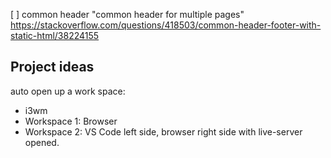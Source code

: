 [ ] common header
    "common header for multiple pages"
    https://stackoverflow.com/questions/418503/common-header-footer-with-static-html/38224155


## Project ideas

auto open up a work space:
- i3wm
- Workspace 1: Browser
- Workspace 2: VS Code left side, browser right side with live-server opened.